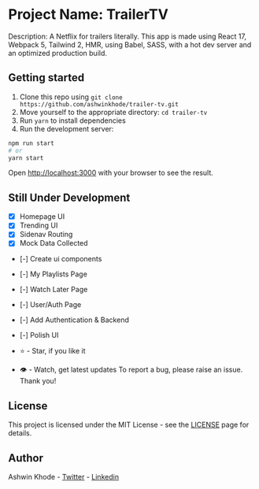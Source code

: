 # Project Name: TrailerTV

Description: A Netflix for trailers literally. This app is made using React 17, Webpack 5, Tailwind 2, HMR, using Babel, SASS, with a hot dev server and an optimized production build.

## Getting started

1. Clone this repo using `git clone https://github.com/ashwinkhode/trailer-tv.git`
2. Move yourself to the appropriate directory: `cd trailer-tv`<br />
3. Run `yarn` to install dependencies<br />
4. Run the development server:

```bash
npm run start
# or
yarn start
```

Open [http://localhost:3000](http://localhost:3000) with your browser to see the result.

## Still Under Development

-   [x] Homepage UI
-   [x] Trending UI
-   [x] Sidenav Routing
-   [x] Mock Data Collected
-   [-] Create ui components
-   [-] My Playlists Page
-   [-] Watch Later Page
-   [-] User/Auth Page
-   [-] Add Authentication & Backend
-   [-] Polish UI


- ⭐ - Star, if you like it
- 👁 - Watch, get latest updates
To report a bug, please raise an issue. Thank you!

## License

This project is licensed under the MIT License - see the [LICENSE](https://opensource.org/licenses/MIT) page for details.

## Author

Ashwin Khode - [Twitter](https://www.twitter.com/ashwin4real) - [Linkedin](https://www.linkedin.com/in/ashwin-khode/)
